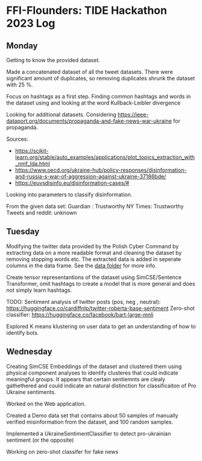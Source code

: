 # FFI-Flounders: TIDE Hackathon 2023 Log

## Monday
Getting to know the provided dataset.

Made a concatenated dataset of all the tweet datasets.
There were significant amount of duplicates, so removing duplicates shrunk the dataset with 25 %.

Focus on hashtags as a first step. Finding common hashtags and words in the dataset using and looking at the word
Kullback-Leibler divergence

Looking for additional datasets. Considering https://ieee-dataport.org/documents/propaganda-and-fake-news-war-ukraine for propaganda.

Sources:
- https://scikit-learn.org/stable/auto_examples/applications/plot_topics_extraction_with_nmf_lda.html
- https://www.oecd.org/ukraine-hub/policy-responses/disinformation-and-russia-s-war-of-aggression-against-ukraine-37186bde/
- https://euvsdisinfo.eu/disinformation-cases/#

Looking into parameters to classify disinformation.

From the given data set:
    Guardian : Trustworthy
    NY Times: Trustworthy
    Tweets and reddit: unknown

## Tuesday

Modifying the twitter data provided by the Polish Cyber Command by extracting data on a more readable format and cleaning the dataset by removing stopping words etc. The extracted data is added in seperate columns in the data frame. See the [data folder](data/) for more info.

Create tensor representantions of the dataset using SimCSE/Sentence Transformer, omit hashtags to create a model that is more general and does not simply learn hashtags.

TODO: 
Sentiment analysis of twitter posts (pos, neg , neutral): https://huggingface.co/cardiffnlp/twitter-roberta-base-sentiment
Zero-shot classifier: https://huggingface.co/facebook/bart-large-mnli

Explored K means klustering on user data to get an understanding of how to identify bots.

## Wednesday
Creating SimCSE Embeddings of the dataset and clustered them using physical component analyses to identify clusteres that could indicate
meaningful groups. It appears that certain sentiemnts are clealy gathethered and could indicate an natural distinction for classificaiton of Pro Ukraine sentiments.

Worked on the Web application.

Created a Demo data set that contains about 50 samples of manually verified misinformation from the dataset, and 100 random samples.

Implemented a UkraineSentimentClassifier to detect pro-ukrainian sentiment (or the opposite)

Working on zero-shot classifer for fake news